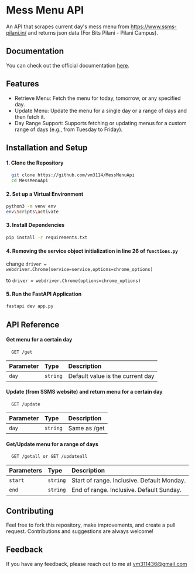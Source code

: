 
# Mess Menu API

An API that scrapes current day's mess menu from https://www.ssms-pilani.in/ and returns json data (For Bits Pilani - Pilani Campus).


## Documentation

You can check out the official documentation [here](https://messmenuapi.onrender.com/doc).


## Features

- Retrieve Menu: Fetch the menu for today, tomorrow, or any specified day.
- Update Menu: Update the menu for a single day or a range of days and then fetch it.
- Day Range Support: Supports fetching or updating menus for a custom range of days (e.g., from Tuesday to Friday).

## Installation and Setup


#### 1. Clone the Repository

```bash
  git clone https://github.com/vm3114/MessMenuApi
  cd MessMenuApi
```

#### 2. Set up a Virtual Environment

```bash
python3 -m venv env
env\Scripts\activate
```
#### 3. Install Dependencies  

```bash 
pip install -r requirements.txt
```

#### 4. Removing the service object initialization in  line 26 of `functions.py`
change ```
driver = webdriver.Chrome(service=service,options=chrome_options) ```

to ```driver = webdriver.Chrome(options=chrome_options)```

#### 5. Run the FastAPI Application
```bash   
fastapi dev app.py    
```
## API Reference


#### Get menu for a certain day

```http
  GET /get
```

| Parameter | Type     | Description                |
| :-------- | :------- | :------------------------- |
| `day` | `string` | Default value is the current day |

#### Update (from SSMS website) and return menu for a certain day

```http
  GET /update
```

| Parameter | Type     | Description                       |
| :-------- | :------- | :-------------------------------- |
| `day`      | `string` | Same as /get |

#### Get/Update menu for a range of days
```http
  GET /getall or GET /updateall
```

| Parameters | Type     | Description                       |
| :-------- | :------- | :-------------------------------- |
| `start`      | `string` | Start of range. Inclusive. Default Monday. |
| `end`      | `string` | End of range. Inclusive. Default Sunday. |


## Contributing

Feel free to fork this repository, make improvements, and create a pull request. Contributions and suggestions are always welcome!


## Feedback

If you have any feedback, please reach out to me at vm311436@gmail.com


